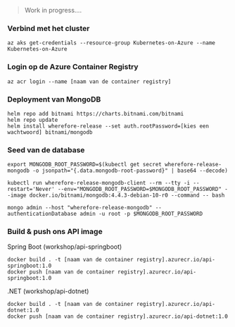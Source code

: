 > Work in progress....

### Verbind met het cluster
```
az aks get-credentials --resource-group Kubernetes-on-Azure --name Kubernetes-on-Azure
```

### Login op de Azure Container Registry
```
az acr login --name [naam van de container registry]
```

### Deployment van MongoDB
```
helm repo add bitnami https://charts.bitnami.com/bitnami
helm repo update
helm install wherefore-release --set auth.rootPassword=[kies een wachtwoord] bitnami/mongodb
```

### Seed van de database
```
export MONGODB_ROOT_PASSWORD=$(kubectl get secret wherefore-release-mongodb -o jsonpath="{.data.mongodb-root-password}" | base64 --decode)

kubectl run wherefore-release-mongodb-client --rm --tty -i --restart='Never' --env="MONGODB_ROOT_PASSWORD=$MONGODB_ROOT_PASSWORD" --image docker.io/bitnami/mongodb:4.4.3-debian-10-r0 --command -- bash

mongo admin --host "wherefore-release-mongodb" --authenticationDatabase admin -u root -p $MONGODB_ROOT_PASSWORD
```

### Build & push ons API image
Spring Boot (workshop/api-springboot)
```
docker build . -t [naam van de container registry].azurecr.io/api-springboot:1.0
docker push [naam van de container registry].azurecr.io/api-springboot:1.0
```

.NET (workshop/api-dotnet)
```
docker build . -t [naam van de container registry].azurecr.io/api-dotnet:1.0
docker push [naam van de container registry].azurecr.io/api-dotnet:1.0
```